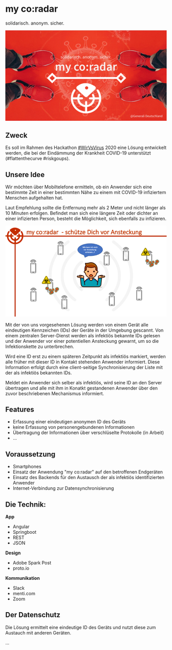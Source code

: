 # my co:radar
solidarisch. anonym. sicher.

![logo_small](docs/images/logo_small.png)

## Zweck
Es soll im Rahmen des Hackathon [#WirVsVirus](https://wirvsvirushackathon.org/) 2020 eine Lösung entwickelt werden, die bei der Eindämmung der Krankheit COVID-19 unterstützt (#flattenthecurve #riskgoups). 

## Unsere Idee
Wir möchten über Mobiltelefone ermitteln, ob ein Anwender sich eine bestimmte Zeit in einer bestimmten Nähe zu einem mit COVID-19 infiziertem Menschen aufgehalten hat.

Laut Empfehlung sollte die Entfernung mehr als 2 Meter und nicht länger als 10 MInuten erfolgen. Befindet man sich eine längere Zeit oder dichter an einer infizierten Person, besteht die Möglichkeit, sich ebenfalls zu infizieren.

![risk](docs/images/risk.png)

Mit der von uns vorgesehenen Lösung werden von einem Gerät alle eindeutigen Kennzeichen (IDs) der Geräte in der Umgebung gescannt. Von einem zentralen Server-Dienst werden als infektiös bekannte IDs gelesen und der Anwender vor einer potentiellen Ansteckung gewarnt, um so die Infektionskette zu unterbrechen.

Wird eine ID erst zu einem späteren Zeitpunkt als infektiös markiert, werden alle früher mit dieser ID in Kontakt stehenden Anwender informiert. Diese Information erfolgt durch eine client-seitige Synchronisierung der Liste mit der als infektiös bekannten IDs.

Meldet ein Anwender sich selber als infektiös, wird seine ID an den Server übertragen und alle mit ihm in Konatkt gestandenen Anwender über den zuvor beschriebenen Mechanismus informiert.

## Features
- Erfassung einer eindeutigen anonymen ID des Geräts
- keine Erfassung von personengebundenen Informationen
- Übertragung der Informationen über verschlüselte Protokolle (in Arbeit)
- ...

## Voraussetzung
- Smartphones
- Einsatz der Anwendung "my co:radar" auf den betroffenen Endgeräten
- Einsatz des Backends für den Austausch der als infektiös identifizierten Anwender
- Internet-Verbindung zur Datensynchronisierung

## Die Technik:
**App**  
- Angular  
- Springboot  
- REST  
- JSON  

**Design**  
- Adobe Spark Post  
- proto.io  

**Kommunikation**  
- Slack
- menti.com
- Zoom

## Der Datenschutz

Die Lösung ermittelt eine eindeutige ID des Geräts und nutzt diese zum Austauch mit anderen Geräten.

...
